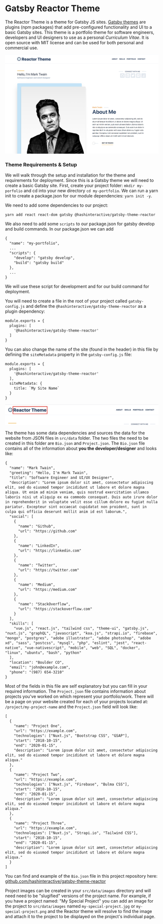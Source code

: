 # Gatsby Reactor Theme 

The Reactor Theme is a theme for Gatsby JS sites. [Gatsby themes](https://www.gatsbyjs.org/docs/themes/what-are-gatsby-themes/) are plugins (npm packages) that add pre-configured functionality and UI to a basic Gatsby sites. This theme is a portfolio theme for software engineers, developers and UI designers to use as a personal *Curriculum Vitae*. It is open source with MIT license and can be used for both personal and commercial use.

![Gatsby Theme Reactor](https://raw.githubusercontent.com/hashinteractive/gatsby-theme-reactor/master/gatsby-theme-reactor/static/images/gatsby-reactor-theme.jpg)

### Theme Requirements & Setup

We will walk through the setup and installation for the theme and requirements for deployment. Since this is a Gatsby theme we will need to create a basic Gatsby site. First, create your project folder: `mkdir my-porfolio` and cd into your new directory `cd my-portfolio`. We can run a yarn init to create a package.json for our module dependencies: `yarn init -y`.

We need to add some dependencies to our project:
```
yarn add react react-dom gatsby @hashinteractive/gatsby-theme-reactor
```

We also need to add some `scripts` to our package.json for gatsby develop and build commands. In our package.json we can add
```
{
  "name": "my-portfolio",
  ...
  "scripts": {
    "develop": "gatsby develop",
    "build": "gatsby build"
  },
  ...
}
```
We will use these script for development and for our build command for deployment.

You will need to create a file in the root of your project called `gatsby-config.js` and define the `@hashinteractive/gatsby-theme-reactor` as a plugin dependency:
```
module.exports = {
  plugins: [
    '@hashinteractive/gatsby-theme-reactor'
  ]
}
```
You can also change the name of the site (found in the header) in this file by defining the `siteMetadata` property in the `gatsby-config.js` file:
```
module.exports = {
  plugins: [
    '@hashinteractive/gatsby-theme-reactor'
  ],
  siteMetadata: {
    title: `My Site Name`
  }
}
```

![Gatsby Theme Reactor Sitename](https://raw.githubusercontent.com/hashinteractive/gatsby-theme-reactor/master/gatsby-theme-reactor/static/images/gatsby-reactor-theme-sitename.jpg)

The theme has some data dependencies and sources the data for the website from JSON files in `src/data` folder. The two files the need to be created in this folder are `Bio.json` and `Project.json`. The `Bio.json` file contains all of the information about __you the developer/designer__ and looks like:
```
{
  "name": "Mark Twain",
  "greeting": "Hello, I'm Mark Twain",
  "title": "Software Engineer and UI/UX Designer",
  "description": "Lorem ipsum dolor sit amet, consectetur adipiscing elit, sed do eiusmod tempor incididunt ut labore et dolore magna aliqua. Ut enim ad minim veniam, quis nostrud exercitation ullamco laboris nisi ut aliquip ex ea commodo consequat. Duis aute irure dolor in reprehenderit in voluptate velit esse cillum dolore eu fugiat nulla pariatur. Excepteur sint occaecat cupidatat non proident, sunt in culpa qui officia deserunt mollit anim id est laborum.",
  "social": [
    {
      "name": "Github",
      "url": "https://github.com"
    },
    {
      "name": "LinkedIn",
      "url": "https://linkedin.com"
    },
    {
      "name": "Twitter",
      "url": "https://twitter.com"
    },
    {
      "name": "Medium",
      "url": "https://medium.com"
    },
    {
      "name": "StackOverflow",
      "url": "https://stackoverflow.com"
    }
  ],
  "skills": [
    "vue.js", "react.js", "tailwind css", "theme-ui", "gatsby.js", "nuxt.js", "graphQL", "javascript", "koa.js", "strapi.io", "firebase", "mongo", "postgres", "adobe illustrator", "adobe photoshop", "adobe xd", "sass", "postcss", "mysql", "php", "eslint", "jest", "react-native", "vue-nativescript", "mobile", "web", "SQL", "docker", "linux", "ubuntu", "bash", "python"
  ],
  "location": "Boulder CO",
  "email": "john@example.com",
  "phone": "(987) 654-3210" 
}
```
Most of the fields in this file are self explanatory but you can fill in your required information.  The `Project.json` file contains information about projects you've worked on which represent your portfolio/work. There will be a page on your website created for each of your projects located at: `/project/my-project-name` and the `Project.json` field will look like:
```
[
  {
    "name": "Project One",
    "url": "https://example.com",
    "technologies": ["Nuxt.js", "Bootstrap CSS", "GSAP"],
    "start": "2018-10-15",
    "end": "2020-01-15",
    "description": "Lorem ipsum dolor sit amet, consectetur adipiscing elit, sed do eiusmod tempor incididunt ut labore et dolore magna aliqua."
  },
  {
    "name": "Project Two",
    "url": "https://example.com",
    "technologies": ["Nuxt.js", "Firebase", "Bulma CSS"],
    "start": "2018-10-15",
    "end": "2020-01-15",
    "description": "Lorem ipsum dolor sit amet, consectetur adipiscing elit, sed do eiusmod tempor incididunt ut labore et dolore magna aliqua."
  },
  {
    "name": "Project Three",
    "url": "https://example.com",
    "technologies": ["Nuxt.js", "Strapi.io", "Tailwind CSS"],
    "start": "2018-10-15",
    "end": "2020-01-15",
    "description": "Lorem ipsum dolor sit amet, consectetur adipiscing elit, sed do eiusmod tempor incididunt ut labore et dolore magna aliqua."
  }
]
```
You can find and example of the `Bio.json` file in this project repository here: [github.com/hashinteractive/gatsby-theme-reactor](https://github.com/hashinteractive/gatsby-theme-reactor/tree/master/gatsby-theme-reactor/src/data)

Project images can be created in your `src/data/images` directory and will need need to be "slugified" versions of the project name. For example, if you have a project named: "My Special Project" you can add an image for the project to `src/data/images` named `my-special-project.jpg` or `my-special-project.png` and the Reactor theme will resolve to find the image and attach it to the project to be displayed on the project's individual page.
